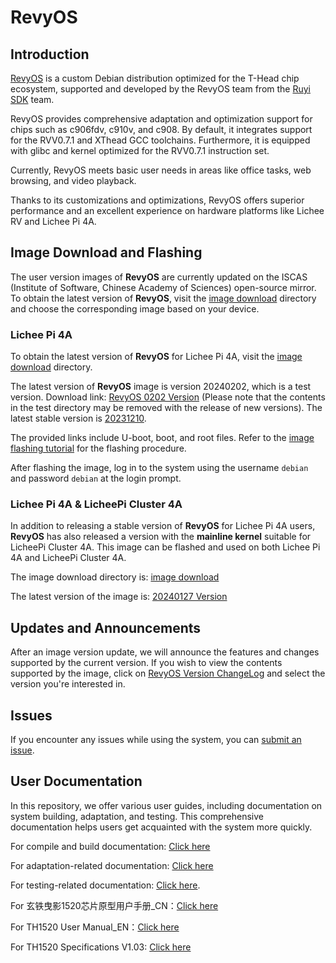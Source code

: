 # RevyOS

## Introduction

[RevyOS](https://github.com/revyos)  is a custom Debian distribution optimized for the T-Head chip ecosystem, supported and developed by the RevyOS team from the [Ruyi SDK](https://github.com/ruyisdk) team.

RevyOS provides comprehensive adaptation and optimization support for chips such as c906fdv, c910v, and c908. By default, it integrates support for the RVV0.7.1 and XThead GCC toolchains. Furthermore, it is equipped with glibc and kernel optimized for the RVV0.7.1 instruction set.

Currently, RevyOS meets basic user needs in areas like office tasks, web browsing, and video playback.

Thanks to its customizations and optimizations, RevyOS offers superior performance and an excellent experience on hardware platforms like Lichee RV and Lichee Pi 4A.

## Image Download and Flashing

The user version images of __RevyOS__ are currently updated on the ISCAS (Institute of Software, Chinese Academy of Sciences) open-source mirror. To obtain the latest version of __RevyOS__, visit the [image download](https://mirror.iscas.ac.cn/revyos/extra/images/) directory and choose the corresponding image based on your device.

### Lichee Pi 4A

To obtain the latest version of __RevyOS__ for Lichee Pi 4A, visit the [image download](https://mirror.iscas.ac.cn/revyos/extra/images/lpi4a/) directory.

The latest version of __RevyOS__ image is version 20240202, which is a test version. Download link: [RevyOS 0202 Version](https://mirror.iscas.ac.cn/revyos/extra/images/lpi4a/test/20240202/) (Please note that the contents in the test directory may be removed with the release of new versions). The latest stable version is [20231210](https://mirror.iscas.ac.cn/revyos/extra/images/lpi4a/20231210/).

The provided links include U-boot, boot, and root files. Refer to the [image flashing tutorial](https://wiki.sipeed.com/hardware/en/lichee/th1520/lpi4a/4_burn_image.html#%E6%89%B9%E9%87%8F%E7%83%A7%E5%BD%95) for the flashing procedure.

After flashing the image, log in to the system using the username `debian` and password `debian` at the login prompt.

### Lichee Pi 4A & LicheePi Cluster 4A

In addition to releasing a stable version of __RevyOS__ for Lichee Pi 4A users, __RevyOS__ has also released a version with the __mainline kernel__ suitable for LicheePi Cluster 4A. This image can be flashed and used on both Lichee Pi 4A and LicheePi Cluster 4A.

The image download directory is: [image download](https://mirror.iscas.ac.cn/revyos/extra/images/lpi4amain/)

The latest version of the image is: [20240127 Version](https://mirror.iscas.ac.cn/revyos/extra/images/lpi4amain/20240127/)

## Updates and Announcements

After an image version update, we will announce the features and changes supported by the current version. If you wish to view the contents supported by the image, click on [RevyOS Version ChangeLog](https://github.com/ruyisdk/revyos/tree/main/Change%20Log) and select the version you're interested in.

## Issues

If you encounter any issues while using the system, you can [submit an issue](https://github.com/revyos/revyos/issues).

## User Documentation

In this repository, we offer various user guides, including documentation on system building, adaptation, and testing. This comprehensive documentation helps users get acquainted with the system more quickly.

For compile and build documentation: [Click here](https://github.com/ruyisdk/revyos/tree/main/Build)

For adaptation-related documentation: [Click here](https://github.com/ruyisdk/revyos/tree/main/Adaptation)

For testing-related documentation: [Click here](https://github.com/ruyisdk/revyos/tree/main/Test).

For 玄铁曳影1520芯片原型用户手册_CN：[Click here](https://occ-oss-prod.oss-cn-hangzhou.aliyuncs.com/resource//1697208997919/%E7%8E%84%E9%93%81%E6%9B%B3%E5%BD%B11520%E8%8A%AF%E7%89%87%E5%8E%9F%E5%9E%8B%E7%94%A8%E6%88%B7%E6%89%8B%E5%86%8C_CN.zip)

For TH1520 User Manual_EN：[Click here](https://occ-intl-prod.oss-ap-southeast-1.aliyuncs.com/resource//1698839996662/TH1520%20User%20Manual%20(1).zip)

For TH1520 Specifications V1.03: [Click here](https://occ-oss-prod.oss-cn-hangzhou.aliyuncs.com/resource/889768/1698042403122/%E6%9B%B3%E5%BD%B11520%E8%A7%84%E6%A0%BC%E4%B9%A6V1.03.pdf)
